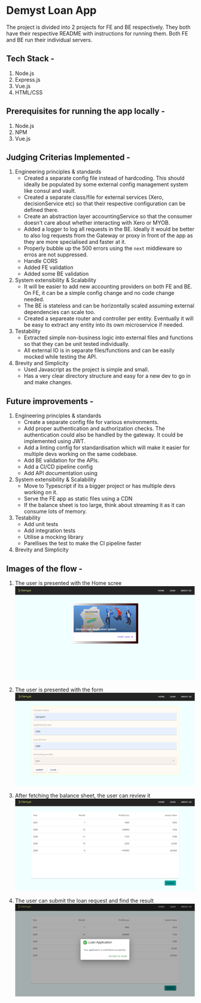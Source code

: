 # Demyst Loan App

The project is divided into 2 projects for FE and BE respectively. They both have their respective README with instructions for running them. Both FE and BE run their individual servers.

## Tech Stack -
1. Node.js
2. Express.js
2. Vue.js
3. HTML/CSS

## Prerequisites for running the app locally -
1. Node.js
2. NPM 
3. Vue.js

## Judging Criterias Implemented -
1. Engineering principles & standards
    - Created a separate config file instead of hardcoding. This should ideally be populated by some external config management system like consul and vault.
    - Created a separate class/file for external services (Xero, decisionService etc) so that their respective configuration can be defined there.
    - Create an abstraction layer accountingService so that the consumer doesn't care about whether interacting with Xero or MYOB.
    - Added a logger to log all requests in the BE. Ideally it would be better to also log requests from the Gateway or proxy in front of the app as they are more specialised and faster at it.
    - Properly bubble up the 500 errors using the `next` middleware so erros are not suppressed.
    - Handle CORS
    - Added FE validation
    - Added some BE validation
2. System extensibility & Scalability
    - It will be easier to add new accounting providers on both FE and BE. On FE, it can be a simple config change and no code change needed.
    - The BE is stateless and can be horizontally scaled assuming external dependencies can scale too.
    - Created a separeate router and controller per entity. Eventually it will be easy to extract any entity into its own microservice if needed.
3. Testability
    - Extracted simple non-business logic into external files and functions so that they can be unit tested individually.
    - All external IO is in separate files/functions and can be easily mocked while testing the API.
4. Brevity and Simplicity
    - Used Javascript as the project is simple and small.
    - Has a very clear directory structure and easy for a new dev to go in and make changes.

## Future improvements -
1. Engineering principles & standards
    - Create a separate config file for various environments.
    - Add proper authentication and authorization checks. The authentication could also be handled by the gateway. It could be implemented using JWT.
    - Add a linting config for standardisation which will make it easier for multiple devs working on the same codebase.
    - Add BE validation for the APIs.
    - Add a CI/CD pipeline config
    - Add API documentation using 
2. System extensibility & Scalability
    - Move to Typescript if its a bigger project or has multiple devs working on it.
    - Serve the FE app as static files using a CDN
    - If the balance sheet is too large, think about streaming it as it can consume lots of memory.
3. Testability
    - Add unit tests
    - Add integration tests
    - Utilise a mocking library
    - Parellises the test to make the CI pipeline faster
4. Brevity and Simplicity

## Images of the flow -
1. The user is presented with the Home scree
![image info](./Images/home.png)

1. The user is presented with the form
![image info](./Images/loanForm.png)

2. After fetching the balance sheet, the user can review it
![image info](./Images/balanceSheet.png)

3. The user can submit the loan request and find the result
![image info](./Images/loanApplicationSubmit.png)
